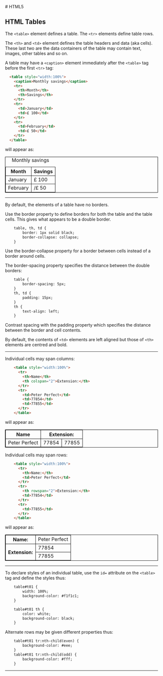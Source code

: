 <!DOCTYPE html>
<html>

<head>
    <link rel="stylesheet" href="../styles/style-sheet.css" />
    <style>
        table, th, td {
            border: 1px solid black;
            border-collapse: collapse;
        }
    </style>
</head>

<body>
# HTML5


## HTML Tables

The `<table>` element defines a table.
The `<tr>` elements define table rows.

The `<th>` and `<td>` element defines the table headers and data (aka cells).
These last two are the data containers of the table may contain text, images, other tables and so on.

A table may have a `<caption>` element immediately after the `<table>` tag before the first `<tr>` tag:

```html
  <table style="width:100%">
    <caption>Monthly savings</caption>
    <tr>
      <th>Month</th>
      <th>Savings</th>
    </tr>
    <tr>
      <td>January</td>
      <td>£ 100</td>
    </tr>
    <tr>
      <td>February</td>
      <td>£ 50</td>
    </tr>
  </table>
```

<p>will appear as:</p>
<div class=indent>
  <table style="width:100%">
    <caption>Monthly savings</caption>
    <tr>
      <th>Month</th>
      <th>Savings</th>
    </tr>
    <tr>
      <td>January</td>
      <td>£ 100</td>
    </tr>
    <tr>
      <td>February</td>
      <td>/£ 50</td>
    </tr>
  </table>
</div>


<hr /><!-- Table Borders -->

By default, the elements of a table have no borders.

Use the border property to define borders for both the table and the table cells.
This gives what appears to be a double border.

```html
    table, th, td {
        border: 1px solid black;
        border-collapse: collapse;
    }
```

Use the border-collapse property for a border between cells instead of a border around cells.

The border-spacing property specifies the distance between the double borders:

```html
    table {
        border-spacing: 5px;
    }
    th, td {
        padding: 15px;
    }
    th {
        text-align: left;
    }
```

Contrast spacing with the padding property which specifies the distance between the border and cell contents.

By default, the contents of `<td>` elements are left aligned but those of `<th>` elements are centred and bold.


<hr /><!-- Spanning -->

Individual cells may span columns:

```html
    <table style="width:100%">
      <tr>
        <th>Name</th>
        <th colspan="2">Extension:</th>
      </tr>
      <tr>
        <td>Peter Perfect</td>
        <td>77854</td>
        <td>77855</td>
      </tr>
    </table>
```

<p>will appear as:</p>
<div class=indent>
    <table style="width:100%">
      <tr>
        <th>Name</th>
        <th colspan="2">Extension:</th>
      </tr>
      <tr>
        <td>Peter Perfect</td>
        <td>77854</td>
        <td>77855</td>
      </tr>
    </table>
</div>

Individual cells may span rows:

```html
    <table style="width:100%">
      <tr>
        <th>Name:</th>
        <td>Peter Perfect</td>
      </tr>
      <tr>
        <th rowspan="2">Extension:</th>
        <td>77854</td>
      </tr>
      <tr>
        <td>77855</td>
      </tr>
    </table>
```

<p>will appear as:</p>
<div class=indent>
    <table style="width:100%">
      <tr>
        <th>Name:</th>
        <td>Peter Perfect</td>
      </tr>
      <tr>
        <th rowspan="2">Extension:</th>
        <td>77854</td>
      </tr>
      <tr>
        <td>77855</td>
      </tr>
    </table>
</div>


<hr /><!-- Styles of Individual Tables -->

To declare styles of an individual table, use the `id=` attribute on the `<table>` tag and define the styles thus:

```html
    table#t01 {
        width: 100%;
        background-color: #f1f1c1;
    }

    table#t01 th {
        color: white;
        background-color: black;
    }
```

Alternate rows may be given different properties thus:

```html
    table#t01 tr:nth-child(even) {
        background-color: #eee;
    }
    table#t01 tr:nth-child(odd) {
        background-color: #fff;
    }
```

<hr />

</body>
</html>
